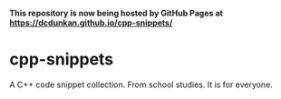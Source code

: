**This repository is now being hosted by GitHub Pages at https://dcdunkan.github.io/cpp-snippets/**

# cpp-snippets
A C++ code snippet collection. From school studies. It is for everyone.
